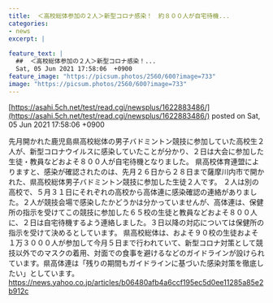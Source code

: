 ```yaml
---
title:  ＜高校総体参加の２人＞新型コロナ感染！　約８００人が自宅待機...  
categories:
- news
excerpt: |
  
feature_text: |
  ##  ＜高校総体参加の２人＞新型コロナ感染！...
  Sat, 05 Jun 2021 17:58:06  +0900
feature_image: "https://picsum.photos/2560/600?image=733"
image: "https://picsum.photos/2560/600?image=733"
---
```


[https://asahi.5ch.net/test/read.cgi/newsplus/1622883486/](https://asahi.5ch.net/test/read.cgi/newsplus/1622883486/)
posted on Sat, 05 Jun 2021 17:58:06  +0900

<!--more-->

先月開かれた鹿児島県高校総体の男子バドミントン競技に参加していた高校生２人が、新型コロナウイルスに感染していたことが分かり、２日は大会に参加した生徒・教員などおよそ８００人が自宅待機となりました。 県高校体育連盟によりますと、感染が確認されたのは、先月２６日から２８日まで薩摩川内市で開かれた、県高校総体男子バドミントン競技に参加した生徒２人です。 ２人は別の高校で、５月３１日にそれぞれの高校から高体連に感染確認の連絡がありました。２人が競技会場で感染したかどうかは分かっていませんが、高体連は、保健所の指示を受けてこの競技に参加した６５校の生徒と教員などおよそ８００人に、２日は自宅待機するよう連絡しました。３日以降の対応については保健所の指示を受けて決めるとしています。 県高校総体は、およそ９０校の生徒およそ１万３０００人が参加して今月５日まで行われていて、新型コロナ対策として競技以外でのマスクの着用、対面での食事を避けるなどのガイドラインが設けられています。県高体連は「残りの期間もガイドラインに基づいた感染対策を徹底したい」としています。 https://news.yahoo.co.jp/articles/b06480afb4a6ccf195ec5d0ee11285a85e2b912c
